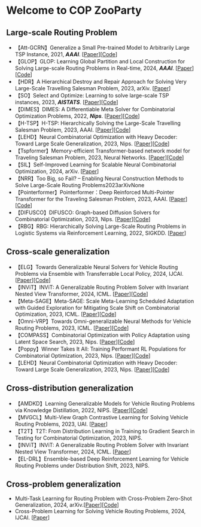 # Welcome to COP ZooParty

## Large-scale Routing Problem

- 【Att-GCRN】Generalize a Small Pre-trained Model to Arbitrarily Large TSP Instance, 2021, _**AAAI**_. [[Paper](https://arxiv.org/Paper/2012.10658.Paper)][[Code](https://github.com/Spider-scnu/TSP)]
- 【GLOP】GLOP: Learning Global Partition and Local Construction for Solving Large-scale Routing Problems in Real-time, 2024, _**AAAI**_. [[Paper](https://arxiv.org/Paper/2312.08224.Paper)][[Code](https://github.com/henry-yeh/GLOP)]
- 【HDR】A Hierarchical Destroy and Repair Approach for Solving Very Large-Scale Travelling Salesman Problem, 2023, arXiv. [[Paper](https://arxiv.org/Paper/2308.04639.Paper)]
- 【SO】Select and Optimize: Learning to solve large-scale TSP instances, 2023, _**AISTATS**_. [[Paper](https://proceedings.mlr.press/v206/cheng23a/cheng23a.Paper)][[Code](https://github.com/honey0920/select-and-optimize)]
- 【DIMES】DIMES: A Differentiable Meta Solver for Combinatorial Optimization Problems, 2022, _**Nips**_. [[Paper](https://arxiv.org/Paper/2210.04123.Paper)][[Code](https://github.com/DIMESTeam/DIMES)]
- 【H-TSP】H-TSP: Hierarchically Solving the Large-Scale Travelling Salesman Problem, 2023, AAAI. [[Paper](https://arxiv.org/Paper/2304.09395.Paper)][[Code](https://github.com/Learning4Optimization-HUST/H-TSP)]
- 【LEHD】Neural Combinatorial Optimization with Heavy Decoder: Toward Large Scale Generalization, 2023, Nips. [[Paper](https://arxiv.org/Paper/2310.07985.Paper)][[Code](https://github.com/CIAM-Group/NCO_code/tree/main/single_objective/LEHD)]
- 【Tspformer】Memory-efficient Transformer-based network model for Traveling Salesman Problem, 2023, Neural Networks. [[Paper](https://www.sciencedirect.com/science/article/abs/pii/S0893608023000771)][[Code](https://github.com/yhnju/tspFormer)]
- 【SIL】Self-Improved Learning for Scalable Neural Combinatorial Optimization, 2024, arXiv. [[Paper](https://arxiv.org/Paper/2403.19561)]
- 【NRR】Too Big, so Fail? – Enabling Neural Construction Methods to Solve Large-Scale Routing Problems2023arXivNone
- 【Pointerformer】Pointerformer：Deep Reinforced Multi-Pointer Transformer for the Traveling Salesman Problem, 2023, AAAI. [[Paper](https://arxiv.org/Paper/2304.09407.Paper)][[Code](https://github.com/Pointerformer/Pointerformer)]
- 【DIFUSCO】DIFUSCO: Graph-based Diffusion Solvers for Combinatorial Optimization, 2023, Nips. [[Paper](https://arxiv.org/Paper/2302.08224.Paper)][[Code](https://arxiv.org/Paper/2302.08224.Paper)]
- 【RBG】RBG: Hierarchically Solving Large-Scale Routing Problems in Logistic Systems via Reinforcement Learning, 2022, SIGKDD. [[Paper](https://dl.acm.org/doi/abs/10.1145/3534678.3539037)]

## Cross-scale generalization
- 【ELG】Towards Generalizable Neural Solvers for Vehicle Routing Problems via Ensemble with Transferrable Local Policy, 2024, IJCAI. [[Paper](https://arxiv.org/abs/2308.14104)][[Code](https://github.com/gaocrr/elg)]
- 【INViT】INViT: A Generalizable Routing Problem Solver with Invariant Nested View Transformer, 2024, ICML. [[Paper](https://arxiv.org/abs/2402.02317)][[Code](https://github.com/Kasumigaoka-Utaha/INViT)]
- 【Meta-SAGE】Meta-SAGE: Scale Meta-Learning Scheduled Adaptation with Guided Exploration for Mitigating Scale Shift on Combinatorial Optimization, 2023, ICML. [[Paper](https://arxiv.org/Paper/2306.02688.Paper)][[Code](https://github.com/kaist-silab/meta-sage)]
- 【Omni-VRP】Towards Omni-generalizable Neural Methods for Vehicle Routing Problems, 2023, ICML. [[Paper](https://arxiv.org/Paper/2305.19587.Paper)][[Code](https://github.com/RoyalSkye/Omni-VRP)]
- 【COMPASS】Combinatorial Optimization with Policy Adaptation using Latent Space Search, 2023, Nips. [[Paper](https://arxiv.org/abs/2311.13569)][[Code](https://github.com/instadeepai/compass)]
- 【Poppy】Winner Takes It All: Training Performant RL Populations for Combinatorial Optimization, 2023, Nips. [[Paper](https://arxiv.org/abs/2210.03475)][[Code](https://github.com/instadeepai/poppy)]
- 【LEHD】Neural Combinatorial Optimization with Heavy Decoder: Toward Large Scale Generalization, 2023, Nips. [[Paper](https://arxiv.org/Paper/2310.07985.Paper)][[Code](https://github.com/CIAM-Group/NCO_code/tree/main/single_objective/LEHD)]


## Cross-distribution generalization
- 【AMDKD】Learning Generalizable Models for Vehicle Routing Problems via Knowledge Distillation, 2022, NIPS. [[Paper](https://arxiv.org/Paper/2210.07686.Paper)][[Code](https://github.com/jieyibi/AMDKD)]
- 【MVGCL】Multi-View Graph Contrastive Learning for Solving Vehicle Routing Problems, 2023, UAI. [[Paper](https://proceedings.mlr.press/v216/jiang23a/jiang23a.Paper)]
- 【T2T】T2T: From Distribution Learning in Training to Gradient Search in Testing for Combinatorial Optimization, 2023, NIPS.
- 【INViT】INViT: A Generalizable Routing Problem Solver with Invariant Nested View Transformer, 2024, ICML. [[Paper](https://arxiv.org/abs/2402.02317)]
- 【EL-DRL】Ensemble-based Deep Reinforcement Learning for Vehicle Routing Problems under Distribution Shift, 2023, NIPS.

## Cross-problem generalization

- Multi-Task Learning for Routing Problem with Cross-Problem Zero-Shot Generalization, 2024, arXiv.[[Paper](https://arxiv.org/abs/2402.16891)][[Code](https://github.com/FeiLiu36/MTNCO)]
- Cross-Problem Learning for Solving Vehicle Routing Problems, 2024, IJCAI. [[Paper](https://arxiv.org/abs/2404.11677)]








